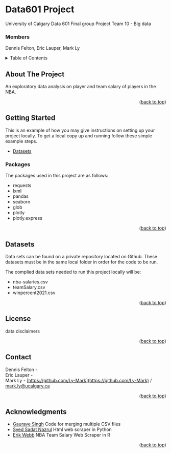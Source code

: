 

# Data601 Project
University of Calgary Data 601 Final group Project
Team 10 - Big data

### Members
Dennis Felton, Eric Lauper, Mark Ly

<!-- TABLE OF CONTENTS -->
<details>
  <summary>Table of Contents</summary>
  <ol>
    <li>
      <a href="#about-the-project">About The Project</a>
    </li>
    <li>
      <a href="#getting-started">Getting Started</a>
      <ul>
        <li><a href="#packages">Prerequisites</a></li>
      </ul>
    </li>
    <li><a href="#usage">Usage</a></li>
    <li><a href="#license">License</a></li>
    <li><a href="#contact">Contact</a></li>
    <li><a href="#acknowledgments">Acknowledgments</a></li>
  </ol>
</details>



<!-- ABOUT THE PROJECT -->
## About The Project


An exploratory data analysis on player and team salary of players in the NBA.
<p align="right">(<a href="#top">back to top</a>)</p>


<!-- GETTING STARTED -->
## Getting Started

This is an example of how you may give instructions on setting up your project locally.
To get a local copy up and running follow these simple example steps.

 - [Datasets](https://github.com/Ly-Mark/Data601_Project)

### Packages

The packages used in this project are as follows:

* requests
* lxml
* pandas
* seaborn
* glob
* plotly
* plotly.express
<p align="right">(<a href="#top">back to top</a>)</p>

<!-- USAGE EXAMPLES -->
## Datasets

Data sets can be found on a private repository located on Github. These datasets must be in the same local folder in
order for the code to be run. 

The complied data sets needed to run this project locally will be:
* nba-salaries.csv
* teamSalary.csv
* winpercent2021.csv

<p align="right">(<a href="#top">back to top</a>)</p>


<!-- LICENSE -->
## License

data disclaimers

<p align="right">(<a href="#top">back to top</a>)</p>


<!-- CONTACT -->
## Contact

Dennis Felton - </br>
Eric Lauper - </br>
Mark Ly - [https://github.com/Ly-Mark](https://github.com/Ly-Mark) / [mark.ly@ucalgary.ca](mark.ly@ucalgary.ca)
<p align="right">(<a href="#top">back to top</a>)</p>

<!-- ACKNOWLEDGMENTS -->
## Acknowledgments

* [Gaurave Singh](https://stackoverflow.com/questions/20906474/import-multiple-csv-files-into-pandas-and-concatenate-into-one-dataframe) Code for merging multiple CSV files
* [Syed Sadat Nazrul](https://towardsdatascience.com/web-scraping-html-tables-with-python-c9baba21059) Html web scraper in Python
* [Erik Webb](https://unboxed-analytics.com/data-technology/web-scraping-nba-salaries/) NBA Team Salary Web Scraper in R

<p align="right">(<a href="#top">back to top</a>)</p>


